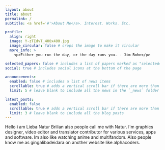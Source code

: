 ```yaml
---
layout: about
title: about
permalink: /
subtitle: <a href='#'>About Me</a>. Interest. Works. Etc.

profile:
  align: right
  image: Y-zTEdvT_400x400.jpg
  image_circular: false # crops the image to make it circular
  more_info: >
    <p>Either you run the day, or the day runs you. - Jim Rohn</p>

selected_papers: false # includes a list of papers marked as "selected={true}"
social: true # includes social icons at the bottom of the page

announcements:
  enabled: false # includes a list of news items
  scrollable: true # adds a vertical scroll bar if there are more than 3 news items
  limit: 5 # leave blank to include all the news in the `_news` folder

latest_posts:
  enabled: false
  scrollable: true # adds a vertical scroll bar if there are more than 3 new posts items
  limit: 3 # leave blank to include all the blog posts
---
```



Hello i am Lieba Natur Brilian also people call me with Natur. I'm graphics designer, video editor and translator contributor for various services, apps and software. Im also like watching anime and multifandom. Also people know me as gingalibadeidara on another website like alphacoders.
